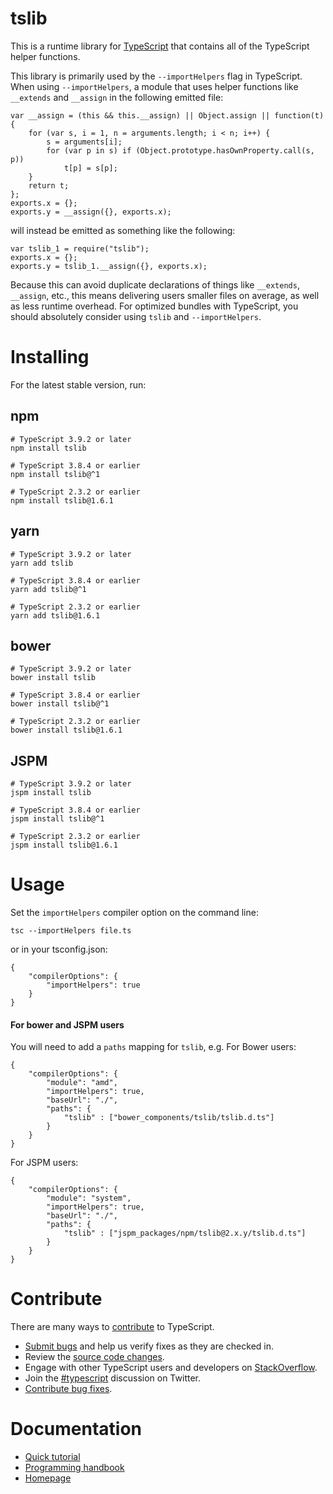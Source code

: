 tslib
=====

This is a runtime library for [TypeScript](http://www.typescriptlang.org/) that contains all of the TypeScript helper functions.

This library is primarily used by the `--importHelpers` flag in TypeScript. When using `--importHelpers`, a module that uses helper functions like `__extends` and `__assign` in the following emitted file:

    var __assign = (this && this.__assign) || Object.assign || function(t) {
        for (var s, i = 1, n = arguments.length; i < n; i++) {
            s = arguments[i];
            for (var p in s) if (Object.prototype.hasOwnProperty.call(s, p))
                t[p] = s[p];
        }
        return t;
    };
    exports.x = {};
    exports.y = __assign({}, exports.x);

will instead be emitted as something like the following:

    var tslib_1 = require("tslib");
    exports.x = {};
    exports.y = tslib_1.__assign({}, exports.x);

Because this can avoid duplicate declarations of things like `__extends`, `__assign`, etc., this means delivering users smaller files on average, as well as less runtime overhead. For optimized bundles with TypeScript, you should absolutely consider using `tslib` and `--importHelpers`.

Installing
==========

For the latest stable version, run:

npm
---

    # TypeScript 3.9.2 or later
    npm install tslib

    # TypeScript 3.8.4 or earlier
    npm install tslib@^1

    # TypeScript 2.3.2 or earlier
    npm install tslib@1.6.1

yarn
----

    # TypeScript 3.9.2 or later
    yarn add tslib

    # TypeScript 3.8.4 or earlier
    yarn add tslib@^1

    # TypeScript 2.3.2 or earlier
    yarn add tslib@1.6.1

bower
-----

    # TypeScript 3.9.2 or later
    bower install tslib

    # TypeScript 3.8.4 or earlier
    bower install tslib@^1

    # TypeScript 2.3.2 or earlier
    bower install tslib@1.6.1

JSPM
----

    # TypeScript 3.9.2 or later
    jspm install tslib

    # TypeScript 3.8.4 or earlier
    jspm install tslib@^1

    # TypeScript 2.3.2 or earlier
    jspm install tslib@1.6.1

Usage
=====

Set the `importHelpers` compiler option on the command line:

    tsc --importHelpers file.ts

or in your tsconfig.json:

    {
        "compilerOptions": {
            "importHelpers": true
        }
    }

#### For bower and JSPM users

You will need to add a `paths` mapping for `tslib`, e.g. For Bower users:

    {
        "compilerOptions": {
            "module": "amd",
            "importHelpers": true,
            "baseUrl": "./",
            "paths": {
                "tslib" : ["bower_components/tslib/tslib.d.ts"]
            }
        }
    }

For JSPM users:

    {
        "compilerOptions": {
            "module": "system",
            "importHelpers": true,
            "baseUrl": "./",
            "paths": {
                "tslib" : ["jspm_packages/npm/tslib@2.x.y/tslib.d.ts"]
            }
        }
    }

Contribute
==========

There are many ways to [contribute](https://github.com/Microsoft/TypeScript/blob/master/CONTRIBUTING.md) to TypeScript.

-   [Submit bugs](https://github.com/Microsoft/TypeScript/issues) and help us verify fixes as they are checked in.
-   Review the [source code changes](https://github.com/Microsoft/TypeScript/pulls).
-   Engage with other TypeScript users and developers on [StackOverflow](http://stackoverflow.com/questions/tagged/typescript).
-   Join the [\#typescript](http://twitter.com/#!/search/realtime/%23typescript) discussion on Twitter.
-   [Contribute bug fixes](https://github.com/Microsoft/TypeScript/blob/master/CONTRIBUTING.md).

Documentation
=============

-   [Quick tutorial](http://www.typescriptlang.org/Tutorial)
-   [Programming handbook](http://www.typescriptlang.org/Handbook)
-   [Homepage](http://www.typescriptlang.org/)
